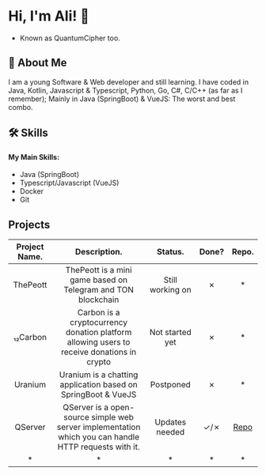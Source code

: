 
# Hi, I'm Ali! 👋
- Known as QuantumCipher too.

## 🚀 About Me
I am a young Software & Web developer and still learning. I have coded in Java, Kotlin, Javascript & Typescript, Python, Go, C#, C/C++ (as far as I remember); Mainly in Java (SpringBoot) & VueJS: The worst and best combo.


## 🛠 Skills
#### My Main Skills:
- Java (SpringBoot)
- Typescript/Javascript (VueJS)
- Docker
- Git

## Projects
| **Project Name.** 	|                                            **Description.**                                            	|    **Status.**   	| **Done?** 	|                   **Repo.**                  	|
|:-----------------:	|:------------------------------------------------------------------------------------------------------:	|:----------------:	|:---------:	|:--------------------------------------------:	|
|      ThePeott     	|                      ThePeott is a mini game based on Telegram and TON blockchain                      	| Still working on 	|     ✗     	|                       *                      	|
|      ₁₂Carbon     	|       Carbon is a cryptocurrency donation platform allowing users to receive donations in crypto       	|  Not started yet 	|     ✗     	|                       *                      	|
|      Uranium      	|                      Uranium is a chatting application based on SpringBoot & VueJS                     	|    Postponed     	|     ✗     	|                       *                      	|
|      QServer      	| QServer is a open-source simple web server implementation which you can handle HTTP requests with it.  	|  Updates needed  	|    ✓/✗    	| [Repo](https://github.com/qu-cipher/QServer) 	|
|         *         	|                                                    *                                                   	|         *        	|     *     	|                       *                      	|
